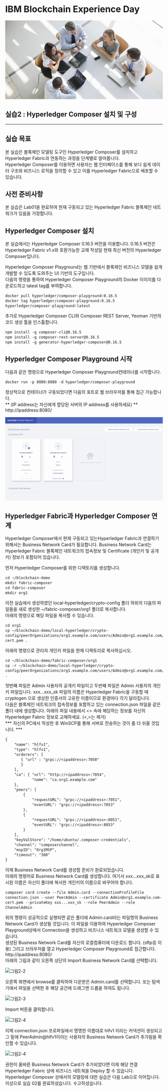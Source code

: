 # IBM Blockchain Experience Day  
![intro.png](./images/intro.png)  
  
## 실습2 : Hyperledger Composer 설치 및 구성
********
  
## 실습 목표
본 실습은 블록체인 모델링 도구인 Hyperledger Composer를 설치하고 Hyperledger Fabric과 연동하는 과정을 단계별로 알아봅니다.  
Hyperledger Composer를 이용하면 사용자는 웹 인터페이스를 통해 보다 쉽게 데이터 구조와 비즈니스 로직을 정의할 수 있고 이를 Hyperledger Fabric으로 배포할 수 있습니다.  


## 사전 준비사항  
본 실습은 Lab01을 완료하여 현재 구동되고 있는 Hyperledger Fabric 블록체인 네트워크가 있음을 가정합니다.  

  
## Hyperledger Composer 설치  
본 실습에서는 Hyperledger Composer 0.16.5 버전을 이용합니다. 0.16.5 버전은 Hyperledger Fabric v1.x와 호환가능한 교재 작성일 현재 최신 버전의 Hyperledger Composer입니다.  

Hyperledger Composer Playground는 웹 기반에서 블록체인 비즈니스 모델을 쉽게 개발할 수 있도록 도와주는 UI 기반의 도구입니다.  
다음의 명령을 통하여 Hyperledger Composer Playground의 Docker 이미지를 다운로드하고 latest tag를 부여합니다.  
```
docker pull hyperledger/composer-playground:0.16.5
docker tag hyperledger/composer-playground:0.16.5 hyperledger/composer-playground:latest
```
  
추가로 Hyperledger Composer CLI와 Composer REST Server, Yeoman 기반의 코드 생성 툴을 인스톨합니다.  
```
npm install -g composer-cli@0.16.5
npm install -g composer-rest-server@0.16.5
npm install -g generator-hyperledger-composer@0.16.5
```
  
## Hyperledger Composer Playground 시작  
다음과 같은 명령으로 Hyperledger Composer Playground컨테이너를 시작합니다.  
```
docker run -p 8080:8080 -d hyperledger/composer-playground
```
  
정상적으로 컨테이너가 구동되었다면 다음의 포트로 웹 브라우저를 통해 접근 가능합니다.  
** (IP address는 자신에게 할당된 서버의 IP address를 사용하세요) **  
http://ipaddress:8080/  

![그림2-1](./images/그림2-1.png)  

## Hyperledger Fabric과 Hyperledger Composer 연계  
Hyperledger Composer에서 현재 구동되고 있는Hyperledger Fabric과 연결하기 위해서는 Business Network Card가 필요합니다. Business Network Card는 Hyperledger Fabric 블록체인 네트워크의 접속정보 및 Certificate (개인키 및 공개키) 정보가 포함되어 있습니다.  

먼저 Hyperledger Composer를 위한 디렉토리를 생성합니다.  
```
cd ~/blockchain-demo
mkdir fabric-composer
cd fabric-composer
mkdir org1
````
  
이전 실습에서 생성하였던 local-hyperledger/crypto-config 폴더 하위의 다음의 파일들을 새로 생성한 ~/fabric-composer/org1 폴더로 복사합니다.  
아래의 명령으로 해당 파일을 복사할 수 있습니다.  
```
cd org1
cp ~/blockchain-demo/local-hyperledger/crypto-config/peerOrganizations/org1.example.com/users/Admin@org1.example.com/msp/signcerts/Admin@org1.example.com-cert.pem .
```
  
아래의 명령으로 관리자 개인키 파일을 현재 디렉토리로 복사하십시오.  
```
cd ~/blockchain-demo/fabric-composer/org1
cp -r ~/blockchain-demo/local-hyperledger/crypto-config/peerOrganizations/org1.example.com/users/Admin@org1.example.com/msp/keystore/* .
```
  
첫번째 파일은 Admin 사용자의 공개키 파일이고 두번째 파일은 Admin 사용자의 개인키 파일입니다. xxx...xxx_sk 파일의 이름은 Hyperledger Fabric을 구동할 때 cryptogen 으로 생성한 인증서의 고유한 이름이므로 환경마다 각기 달라집니다.  
다음은 블록체인 네트워크의 접속정보를 포함하고 있는 connection.json 파일을 같은 폴더 내에 생성합니다. 아래의 파일 내용에서 <> 속에 해당하는 정보를 자신의 Hyperledger Fabric 정보로 교체하세요. (<,>는 제거)  
*** 자신의 PC에서 작성한 후 WinSCP를 통해 서버로 전송하는 것이 좀 더 쉬울 것입니다. ***

```
{
    "name": "hlfv1",
    "type": "hlfv1",
    "orderers": [
       { "url" : "grpc://<ipaddress>:7050"
       }
    ],
    "ca": { "url": "http://<ipaddress>:7054",
            "name": "ca.org1.example.com"
    },
    "peers": [
        {
            "requestURL": "grpc://<ipaddress>:7051",
            "eventURL": "grpc://<ipaddress>:7053"
        },
        {
            "requestURL": "grpc://<ipaddress>:8051",
            "eventURL": "grpc://<ipaddress>:8053"
        }
    ],
    "keyValStore": "/home/ubuntu/.composer-credentials",
    "channel": "composerchannel",
    "mspID": "Org1MSP",
    "timeout": "300"
}
```
  
이제 Business Network Card를 생성할 준비가 완료되었습니다.  
아래의 명령어로 Business Network Card를 생성합니다. 여기서 xxx...xxx_sk로 표시된 이름은 자신이 폴더에 복사한 개인키의 이름으로 바꾸어야 합니다.  
```
composer card create --file Admin.card --connectionProfileFile connection.json --user PeerAdmin --certificate Admin@org1.example.com-cert.pem --privateKey xxx...xxx_sk --role PeerAdmin --role ChannelAdmin
```
  
위의 명령이 성공적으로 실행되면 같은 폴더에 Admin.card라는 파일명의 Business Network Card가 생성될 것입니다. 이 파일을 이용하여 Hyperledger Composer Playground상에서 Connection을 생성하고 비즈니스 네트워크 모델을 생성할 수 있습니다.  
생성된 Business Network Card를 자신의 로컬컴퓨터에 다운로드 합니다. (sftp등 이용) 
그리고 브라우저를 열고 Hyperledger Composer Playground로 접근합니다.  
http://ipaddress:8080/  
아래의 그림과 같이 오른쪽 상단의 Import Business Network Card를 선택합니다.  
  
![그림2-2](./images/그림2-2.png)  
  
오른쪽 화면에서 browse를 클릭하여 다운받은 Admin.card를 선택합니다. 또는 탐색기에서 파일을 선택한 후 해당 공간에 드래그앤 드롭을 하여도 됩니다.  
  
![그림2-3](./images/그림2-3.png)  

Import 버튼을 클릭합니다.  
  
![그림2-4](./images/그림2-4.png)  
  
이제 connection.json 프로파일에서 명명한 이름대로 hlfv1 이라는 커넥션이 생성되고 그 밑에 PeerAdmin@hlfv1이라는 사용자의 Business Network Card가 추가됨을 확인할 수 있습니다.  
  
![그림2-4](./images/그림2-4.png)  
  
권한이 올바른 Business Network Card가 추가되었다면 이제 해당 연결 Hyperledger Fabric 상에 비즈니스 네트웍을 Deploy 할 수 있습니다.  
Hyperledger Composer 상에서의 모델링에 대한 실습은 다음 Lab으로 이어집니다.
이상으로 실습 02를 완료하셨습니다. 수고하셨습니다.  






















